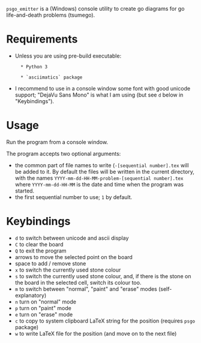 `psgo_emitter` is a (Windows) console utility to create go diagrams for go life-and-death problems (tsumego).

# Requirements

* Unless you are using pre-build executable:

        * Python 3

        * `asciimatics` package

* I recommend to use in a console window some font with good unicode support; "DejaVu Sans Mono" is what I am using (but see `d` below in "Keybindings").

# Usage

Run the program from a console window.

The program accepts two optional arguments:

* the common part of file names to write (`-[sequential number].tex` will be added to it. By default the files will be written in the current directory, with the names `YYYY-mm-dd-HH-MM-problem-[sequential number].tex` where `YYYY-mm-dd-HH-MM` is the date and time when the program was started.
* the first sequential number to use; `1` by default.

# Keybindings

* `d` to switch between unicode and ascii display
* `C` to clear the board
* `Q` to exit the program
* arrows to move the selected point on the board
* space to add / remove stone
* `x` to switch the currently used stone colour
* `s` to switch the currently used stone colour, and, if there is the stone on the board in the selected cell, switch its colour too.
* `m` to switch between "normal", "paint" and "erase" modes (self-explanatory)
* `n` turn on "normal" mode
* `p` turn on "paint" mode
* `e` turn on "erase" mode
* `c` to copy to system clipboard LaTeX string for the position (requires `psgo` package)
* `w` to write LaTeX file for the position (and move on to the next file)

